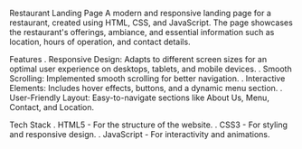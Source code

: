 Restaurant Landing Page
A modern and responsive landing page for a restaurant, created using HTML, CSS, and JavaScript. The page showcases the restaurant's offerings, ambiance, and essential information such as location, hours of operation, and contact details.

Features
. Responsive Design: Adapts to different screen sizes for an optimal user experience on desktops, tablets, and mobile devices.
. Smooth Scrolling: Implemented smooth scrolling for better navigation.
. Interactive Elements: Includes hover effects, buttons, and a dynamic menu section.
. User-Friendly Layout: Easy-to-navigate sections like About Us, Menu, Contact, and Location.

Tech Stack
. HTML5 - For the structure of the website.
. CSS3 - For styling and responsive design.
. JavaScript - For interactivity and animations.
